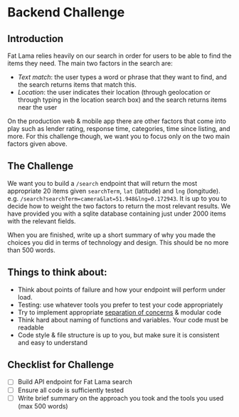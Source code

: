 # Backend Challenge
## Introduction
Fat Lama relies heavily on our search in order for users to be able to find the items they need. The main two factors in the search are:
- *Text match*: the user types a word or phrase that they want to find, and the search returns items that match this.
- *Location*: the user indicates their location (through geolocation or through typing in the location search box) and the search returns items near the user

On the production web & mobile app there are other factors that come into play such as lender rating, response time, categories, time since listing, and more. For this challenge though, we want you to focus only on the two main factors given above.

## The Challenge
We want you to build a `/search` endpoint that will return the most appropriate 20 items given `searchTerm`, `lat` (latitude) and `lng` (longitude). e.g. `/search?searchTerm=camera&lat=51.948&lng=0.172943`. It is up to you to decide how to weight the two factors to return the most relevant results. We have provided you with a sqlite database containing just under 2000 items with the relevant fields.

When you are finished, write up a short summary of why you made the choices you did in terms of technology and design. This should be no more than 500 words.

## Things to think about:
- Think about points of failure and how your endpoint will perform under load.
- Testing: use whatever tools you prefer to test your code appropriately
- Try to implement appropriate [separation of concerns](https://effectivesoftwaredesign.com/2012/02/05/separation-of-concerns/) & modular code
- Think hard about naming of functions and variables. Your code must be readable
- Code style & file structure is up to you, but make sure it is consistent and easy to understand

## Checklist for Challenge
- [ ] Build API endpoint for Fat Lama search
- [ ] Ensure all code is sufficiently tested
- [ ] Write brief summary on the approach you took and the tools you used (max 500 words)
